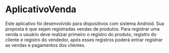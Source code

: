 # AplicativoVenda
Este aplicativo foi desenvolvido para dispositivos com sistema Android. Sua proposta é que sejam registradas vendas de produtos.
Para registrar uma venda o usuário deve realizar primeiro o registro do produto, registro do cliente e registro do vendedor, após esses registros poderá entrar registrar as vendas e pagamentos dos clientes.
